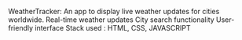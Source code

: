 WeatherTracker: An app to display live weather updates for cities worldwide.
	Real-time weather updates 
	City search functionality 
	User-friendly interface 
Stack used : HTML, CSS, JAVASCRIPT 